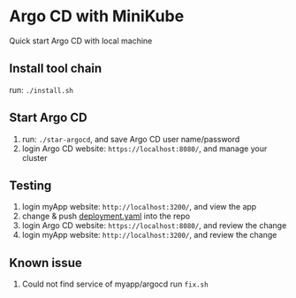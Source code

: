 # Argo CD with MiniKube
Quick start Argo CD with local machine

## Install tool chain
run: `./install.sh`

## Start Argo CD
1. run: `./star-argocd`, and save Argo CD user name/password
2. login Argo CD website: `https://localhost:8080/`, and manage your cluster

## Testing
1. login myApp website: `http://localhost:3200/`, and view the app
2. change & push [deployment.yaml](dev/deployment.yaml) into the repo
3. login Argo CD website: `https://localhost:8080/`, and review the change
4. login myApp website: `http://localhost:3200/`, and review the change

## Known issue
1. Could not find service of myapp/argocd
run `fix.sh`
